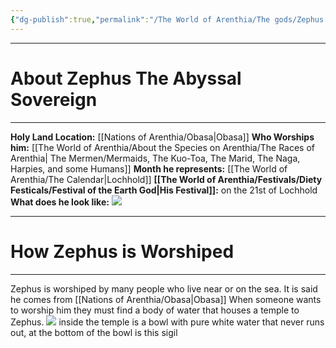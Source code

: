 ```yaml
---
{"dg-publish":true,"permalink":"/The World of Arenthia/The gods/Zephus The Abyssal Sovereign/","tags":["Diety","Water"]}
---
```


---

# About Zephus The Abyssal Sovereign 
---
**Holy Land Location:** [[Nations of Arenthia/Obasa\|Obasa]]
**Who Worships him:** [[The World of Arenthia/About the Species on Arenthia/The Races of Arenthia\| The Mermen/Mermaids, The Kuo-Toa, The Marid, The Naga, Harpies, and some Humans]]
**Month he represents:** [[The World of Arenthia/The Calendar\|Lochhold]]
**[[The World of Arenthia/Festivals/Diety Festicals/Festival of the Earth God\|His Festival]]:** on the 21st of Lochhold
**What does he look like:** 
![](https://i.pinimg.com/736x/79/17/b1/7917b15af9aa2ba563b7a5b3ee92c28e.jpg)

---
# How Zephus is Worshiped
---
Zephus is worshiped by many people who live near or on the sea. It is said he comes from [[Nations of Arenthia/Obasa\|Obasa]]
When someone wants to worship him they must find a body of water that houses a temple to Zephus. 
![](https://img-v3.deepdreamgenerator.com/3768434/md_q8uzac_f29d0c27fb8c5a7dae5f596fd3388111d802ecc8.jpg)
inside the temple is a bowl with pure white water that never runs out, at the bottom of the bowl is this sigil